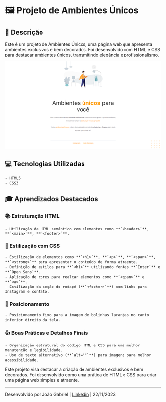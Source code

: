 # 🖼️ Projeto de Ambientes Únicos

## **📝 Descrição**

Este é um projeto de Ambientes Únicos, uma página web que apresenta ambientes exclusivos e bem decorados. Foi desenvolvido com HTML e CSS para destacar ambientes únicos, transmitindo elegância e profissionalismo.

![AmbientesUnicos.png](/src/assets/AmbientesUnicos.png)

## **💻 Tecnologias Utilizadas**

    - HTML5
    - CSS3

## **🎓 Aprendizados Destacados**

### **📚 Estruturação HTML**

    - Utilização de HTML semântico com elementos como **`<header>`**, **`<main>`**, **`<footer>`**.

### **🎨 Estilização com CSS**

    - Estilização de elementos como **`<h1>`**, **`<p>`**, **`<span>`**, **`<strong>`** para apresentar o conteúdo de forma atraente.
    - Definição de estilos para **`<h1>`** utilizando fontes **`Inter`** e **`Open Sans`**.
    - Aplicação de cores para realçar elementos como **`<span>`** e **`<a>`**.
    - Estilização da seção do rodapé (**`<footer>`**) com links para Instagram e contato.

### **🧭 Posicionamento**

    - Posicionamento fixo para a imagem de bolinhas laranjas no canto inferior direito da tela.

### **👍 Boas Práticas e Detalhes Finais**

    - Organização estrutural do código HTML e CSS para uma melhor manutenção e legibilidade.
    - Uso de texto alternativo (**`alt=""`**) para imagens para melhor acessibilidade.

Este projeto visa destacar a criação de ambientes exclusivos e bem decorados. Foi desenvolvido como uma prática de HTML e CSS para criar uma página web simples e atraente.

---

Desenvolvido por João Gabriel | [Linkedin](https://www.linkedin.com/in/jgabriel522/) | 22/11/2023